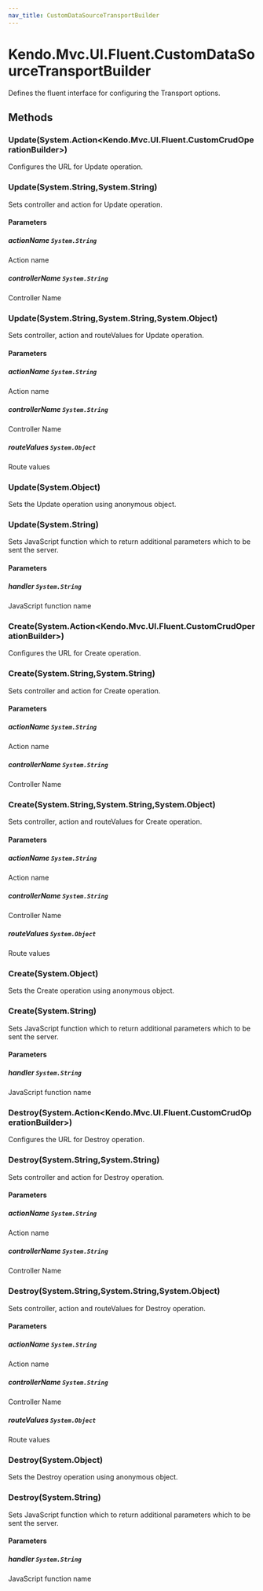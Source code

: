 ```yaml
---
nav_title: CustomDataSourceTransportBuilder
---
```


# Kendo.Mvc.UI.Fluent.CustomDataSourceTransportBuilder
Defines the fluent interface for configuring the Transport options.




## Methods


### Update(System.Action\<Kendo.Mvc.UI.Fluent.CustomCrudOperationBuilder\>)
Configures the URL for Update operation.





### Update(System.String,System.String)
Sets controller and action for Update operation.


#### Parameters

##### actionName `System.String`
Action name

##### controllerName `System.String`
Controller Name





### Update(System.String,System.String,System.Object)
Sets controller, action and routeValues for Update operation.


#### Parameters

##### actionName `System.String`
Action name

##### controllerName `System.String`
Controller Name

##### routeValues `System.Object`
Route values





### Update(System.Object)
Sets the Update operation using anonymous object.





### Update(System.String)
Sets JavaScript function which to return additional parameters which to be sent the server.


#### Parameters

##### handler `System.String`
JavaScript function name





### Create(System.Action\<Kendo.Mvc.UI.Fluent.CustomCrudOperationBuilder\>)
Configures the URL for Create operation.





### Create(System.String,System.String)
Sets controller and action for Create operation.


#### Parameters

##### actionName `System.String`
Action name

##### controllerName `System.String`
Controller Name





### Create(System.String,System.String,System.Object)
Sets controller, action and routeValues for Create operation.


#### Parameters

##### actionName `System.String`
Action name

##### controllerName `System.String`
Controller Name

##### routeValues `System.Object`
Route values





### Create(System.Object)
Sets the Create operation using anonymous object.





### Create(System.String)
Sets JavaScript function which to return additional parameters which to be sent the server.


#### Parameters

##### handler `System.String`
JavaScript function name





### Destroy(System.Action\<Kendo.Mvc.UI.Fluent.CustomCrudOperationBuilder\>)
Configures the URL for Destroy operation.





### Destroy(System.String,System.String)
Sets controller and action for Destroy operation.


#### Parameters

##### actionName `System.String`
Action name

##### controllerName `System.String`
Controller Name





### Destroy(System.String,System.String,System.Object)
Sets controller, action and routeValues for Destroy operation.


#### Parameters

##### actionName `System.String`
Action name

##### controllerName `System.String`
Controller Name

##### routeValues `System.Object`
Route values





### Destroy(System.Object)
Sets the Destroy operation using anonymous object.





### Destroy(System.String)
Sets JavaScript function which to return additional parameters which to be sent the server.


#### Parameters

##### handler `System.String`
JavaScript function name






